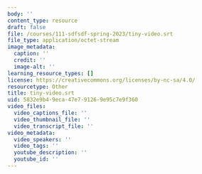 ```yaml
---
body: ''
content_type: resource
draft: false
file: /courses/111-sdfsdf-spring-2023/tiny-video.srt
file_type: application/octet-stream
image_metadata:
  caption: ''
  credit: ''
  image-alt: ''
learning_resource_types: []
license: https://creativecommons.org/licenses/by-nc-sa/4.0/
resourcetype: Other
title: tiny-video.srt
uid: 5832e9b4-9eca-47e7-9126-9e95c7e9f360
video_files:
  video_captions_file: ''
  video_thumbnail_file: ''
  video_transcript_file: ''
video_metadata:
  video_speakers: ''
  video_tags: ''
  youtube_description: ''
  youtube_id: ''
---
```

